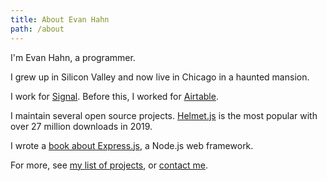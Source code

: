 ```yaml
---
title: About Evan Hahn
path: /about
---
```


I'm Evan Hahn, a programmer.

I grew up in Silicon Valley and now live in Chicago in a haunted mansion.

I work for [Signal](https://signal.org/). Before this, I worked for [Airtable](https://airtable.com).

I maintain several open source projects. [Helmet.js](https://helmetjs.github.io/) is the most popular with over 27 million downloads in 2019.

I wrote a [book about Express.js](https://www.manning.com/books/express-in-action?a_bid=fe3fcff7&a_aid=express-in-action), a Node.js web framework.

For more, see [my list of projects](/projects), or [contact me](/contact).
